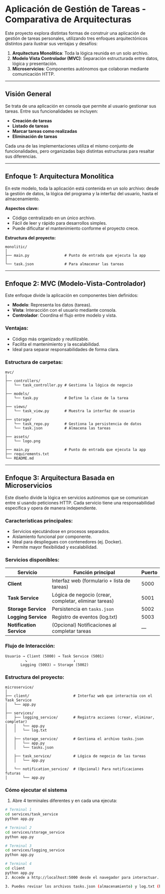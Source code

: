 # Aplicación de Gestión de Tareas - Comparativa de Arquitecturas

Este proyecto explora distintas formas de construir una aplicación de gestión de tareas personales, utilizando tres enfoques arquitectónicos distintos para ilustrar sus ventajas y desafíos:

1. **Arquitectura Monolítica**: Toda la lógica reunida en un solo archivo.
2. **Modelo Vista Controlador (MVC)**: Separación estructurada entre datos, lógica y presentación.
3. **Microservicios**: Componentes autónomos que colaboran mediante comunicación HTTP.

---

## Visión General

Se trata de una aplicación en consola que permite al usuario gestionar sus tareas. Entre sus funcionalidades se incluyen:
- **Creación de tareas**
- **Listado de tareas**
- **Marcar tareas como realizadas**
- **Eliminación de tareas**

Cada una de las implementaciones utiliza el mismo conjunto de funcionalidades, pero organizadas bajo distintas estructuras para resaltar sus diferencias.

---

## Enfoque 1: Arquitectura Monolítica

En este modelo, toda la aplicación está contenida en un solo archivo: desde la gestión de datos, la lógica del programa y la interfaz del usuario, hasta el almacenamiento.

**Aspectos clave:**
- Código centralizado en un único archivo.
- Fácil de leer y rápido para desarrollos simples.
- Puede dificultar el mantenimiento conforme el proyecto crece.

**Estructura del proyecto:**
```
monolitic/
│
├── main.py                # Punto de entrada que ejecuta la app   
│     
└── task.json              # Para almacenar las tareas
```
---

## Enfoque 2: MVC (Modelo-Vista-Controlador)

Este enfoque divide la aplicación en componentes bien definidos:
- **Modelo**: Representa los datos (tareas).
- **Vista**: Interacción con el usuario mediante consola.
- **Controlador**: Coordina el flujo entre modelo y vista.

### Ventajas:
- Código más organizado y reutilizable.
- Facilita el mantenimiento y la escalabilidad.
- Ideal para separar responsabilidades de forma clara.

### Estructura de carpetas:
```
mvc/
│
├── controllers/        
│   └── task_controller.py # Gestiona la lógica de negocio
│
├── models/        
│   └── task.py            # Define la clase de la tarea
│
├── views/            
│   └── task_view.py       # Muestra la interfaz de usuario
│
├── storage/        
│   └── task_repo.py       # Gestiona la persistencia de datos
│   └── task.json          # Almacena las tareas
│
├── assets/                 
│   └── logo.png
│
├── main.py                # Punto de entrada que ejecuta la app
├── requirements.txt        
└── README.md   
```
---

## Enfoque 3: Arquitectura Basada en Microservicios

Este diseño divide la lógica en servicios autónomos que se comunican entre sí usando peticiones HTTP. Cada servicio tiene una responsabilidad específica y opera de manera independiente.

### Características principales:
- Servicios ejecutándose en procesos separados.
- Aislamiento funcional por componente.
- Ideal para despliegues con contenedores (ej. Docker).
- Permite mayor flexibilidad y escalabilidad.

### Servicios disponibles:
| Servicio             | Función principal                                           | Puerto |
|----------------------|-------------------------------------------------------------|--------|
| **Client**           | Interfaz web (formulario + lista de tareas)                | 5000   |
| **Task Service**     | Lógica de negocio (crear, completar, eliminar tareas)      | 5001   |
| **Storage Service**  | Persistencia en `tasks.json`                               | 5002   |
| **Logging Service**  | Registro de eventos (log.txt)                              | 5003   |
| **Notification Service** | (Opcional) Notificaciones al completar tareas         | —      |

### Flujo de Interacción:
```
Usuario → Client (5000) → Task Service (5001)
         ↘                     ↓
       Logging (5003) ← Storage (5002)
```
### Estructura del proyecto:
```
microservice/
│
├── client/                    # Interfaz web que interactúa con el Task Service
│   └── app.py
│
├── services/
│   ├── logging_service/       # Registra acciones (crear, eliminar, completar)
│   │   └── app.py
│   │   └── log.txt
│
│   ├── storage_service/       # Gestiona el archivo tasks.json
│   │   └── app.py
│   │   └── tasks.json
│
│   ├── task_service/          # Lógica de negocio de las tareas
│   │   └── app.py
│
│   └── notification_service/  # (Opcional) Para notificaciones futuras
│       └── app.py
```

### Cómo ejecutar el sistema

1. Abre 4 terminales diferentes y en cada una ejecuta:

```bash
# Terminal 1
cd services/task_service
python app.py

# Terminal 2
cd services/storage_service
python app.py

# Terminal 3
cd services/logging_service
python app.py

# Terminal 4
cd client
python app.py
2. Accede a http://localhost:5000 desde el navegador para interactuar.

3. Puedes revisar los archivos tasks.json (almacenamiento) y log.txt (historial) para ver el estado de las tareas y el registro de eventos.
